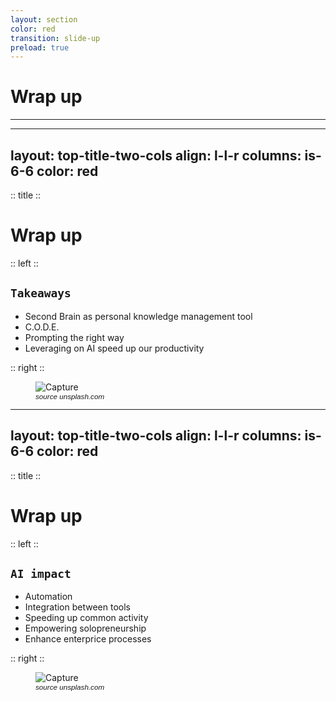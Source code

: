 ```yaml
---
layout: section
color: red
transition: slide-up
preload: true
---
```


# Wrap up

<hr>

---
layout: top-title-two-cols
align: l-l-r
columns: is-6-6
color: red
---

:: title ::

# Wrap up

:: left ::

## `Takeaways`

<v-clicks>

* Second Brain as personal knowledge management tool
* C.O.D.E. 
* Prompting the right way
* Leveraging on AI speed up our productivity

</v-clicks>

:: right ::

<figure>
<img src="https://images.unsplash.com/photo-1636889647964-c759d54751ef" alt="Capture" />
<figcaption style="font: italic smaller sans-serif">source unsplash.com</figcaption>
</figure>

---
layout: top-title-two-cols
align: l-l-r
columns: is-6-6
color: red
---

:: title ::

# Wrap up

:: left ::

## `AI impact`

<v-clicks>

* Automation
* Integration between tools
* Speeding up common activity
* Empowering solopreneurship
* Enhance enterprice processes

</v-clicks>

:: right ::

<figure>
<img src="https://plus.unsplash.com/premium_photo-1680700148912-fa9b748a3885" alt="Capture" />
<figcaption style="font: italic smaller sans-serif">source unsplash.com</figcaption>
</figure>